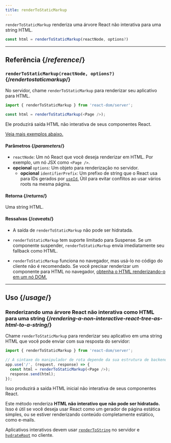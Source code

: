```yaml
---
title: renderToStaticMarkup
---
```


<Intro>

`renderToStaticMarkup` renderiza uma árvore React não interativa para uma string HTML.

```js
const html = renderToStaticMarkup(reactNode, options?)
```

</Intro>

<InlineToc />

---

## Referência {/*reference*/}

### `renderToStaticMarkup(reactNode, options?)` {/*rendertostaticmarkup*/}

No servidor, chame `renderToStaticMarkup` para renderizar seu aplicativo para HTML.

```js
import { renderToStaticMarkup } from 'react-dom/server';

const html = renderToStaticMarkup(<Page />);
```

Ele produzirá saída HTML não interativa de seus componentes React.

[Veja mais exemplos abaixo.](#usage)

#### Parâmetros {/*parameters*/}

* `reactNode`: Um nó React que você deseja renderizar em HTML. Por exemplo, um nó JSX como `<Page />`.
* **opcional** `options`: Um objeto para renderização no servidor.
  * **opcional** `identifierPrefix`: Um prefixo de string que o React usa para IDs gerados por [`useId`.](/reference/react/useId) Útil para evitar conflitos ao usar vários roots na mesma página.

#### Retorna {/*returns*/}

Uma string HTML.

#### Ressalvas {/*caveats*/}

* A saída de `renderToStaticMarkup` não pode ser hidratada.

* `renderToStaticMarkup` tem suporte limitado para Suspense. Se um componente suspender, `renderToStaticMarkup` envia imediatamente seu fallback como HTML.

* `renderToStaticMarkup` funciona no navegador, mas usá-lo no código do cliente não é recomendado. Se você precisar renderizar um componente para HTML no navegador, [obtenha o HTML renderizando-o em um nó DOM.](/reference/react-dom/server/renderToString#removing-rendertostring-from-the-client-code)

---

## Uso {/*usage*/}

### Renderizando uma árvore React não interativa como HTML para uma string {/*rendering-a-non-interactive-react-tree-as-html-to-a-string*/}

Chame `renderToStaticMarkup` para renderizar seu aplicativo em uma string HTML que você pode enviar com sua resposta do servidor:

```js {5-6}
import { renderToStaticMarkup } from 'react-dom/server';

// A sintaxe do manipulador de rota depende da sua estrutura de backend
app.use('/', (request, response) => {
  const html = renderToStaticMarkup(<Page />);
  response.send(html);
});
```

Isso produzirá a saída HTML inicial não interativa de seus componentes React.

<Pitfall>

Este método renderiza **HTML não interativo que não pode ser hidratado.** Isso é útil se você deseja usar React como um gerador de página estática simples, ou se estiver renderizando conteúdo completamente estático, como e-mails.

Aplicativos interativos devem usar [`renderToString`](/reference/react-dom/server/renderToString) no servidor e [`hydrateRoot`](/reference/react-dom/client/hydrateRoot) no cliente.

</Pitfall>